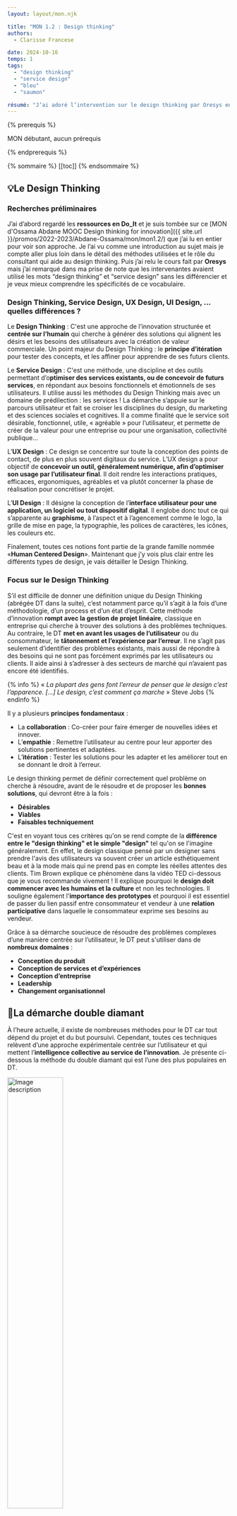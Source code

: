 ```yaml
---
layout: layout/mon.njk

title: "MON 1.2 : Design thinking"
authors:
  - Clarisse Francese

date: 2024-10-16
temps: 1
tags:
  - "design thinking"
  - "service design"
  - "bleu"
  - "saumon"

résumé: "J’ai adoré l’intervention sur le design thinking par Oresys en tronc commun de Do_It et je me suis dit que travailler dans ce secteur pourrait bien me plaire et correspondre à mes compétences. Donc je fais ce MON pour mieux me renseigner sur le design thinking, le métier de consultant et valider ou non si j’ai enfin trouvé une idée de métier qui me plait !"
---
```


{% prerequis %}

MON débutant, aucun prérequis

{% endprerequis %}

{% sommaire %}
[[toc]]
{% endsommaire %}

## 💡Le Design Thinking

### Recherches préliminaires

J’ai d’abord regardé les **ressources en Do_It** et je suis tombée sur ce [MON d'Ossama Abdane MOOC Design thinking for innovation]({{ site.url }}/promos/2022-2023/Abdane-Ossama/mon/mon1.2/) que j’ai lu en entier pour voir son approche. Je l’ai vu comme une introduction au sujet mais je compte aller plus loin dans le détail des méthodes utilisées et le rôle du consultant qui aide au design thinking.
Puis j’ai relu le cours fait par **Oresys** mais j’ai remarqué dans ma prise de note que les intervenantes avaient utilisé les mots “design thinking” et “service design” sans les différencier et je veux mieux comprendre les spécificités de ce vocabulaire.

### Design Thinking, Service Design, UX Design, UI Design, … quelles différences ?

Le **Design Thinking** :
C'est une approche de l’innovation structurée et **centrée sur l’humain** qui cherche à générer des solutions qui alignent les désirs et les besoins des utilisateurs avec la création de valeur commerciale. Un point majeur du Design Thinking : le **principe d’itération** pour tester des concepts, et les affiner pour apprendre de ses futurs clients.

Le **Service Design** :
C'est une méthode, une discipline et des outils permettant d’o**ptimiser des services existants, ou de concevoir de futurs services**, en répondant aux besoins fonctionnels et émotionnels de ses utilisateurs. Il utilise aussi les méthodes du Design Thinking mais avec un domaine de prédilection : les services ! La démarche s’appuie sur le parcours utilisateur et fait se croiser les disciplines du design, du marketing et des sciences sociales et cognitives. Il a comme finalité que le service soit désirable, fonctionnel, utile, « agréable »  pour l’utilisateur, et permette de créer de la valeur pour une entreprise ou pour une organisation, collectivité publique…

L’**UX Design** :
Ce design se concentre sur toute la conception des points de contact, de plus en plus souvent digitaux du service. L’UX design a pour objectif de **concevoir un outil, généralement numérique, afin d’optimiser son usage par l’utilisateur final**. Il doit rendre les interactions pratiques, efficaces, ergonomiques, agréables et va plutôt concerner la phase de réalisation pour concrétiser le projet.

L’**UI Design** :
Il désigne la conception de l’**interface utilisateur pour une application, un logiciel ou tout dispositif digital**. Il englobe donc tout ce qui s’apparente au **graphisme**, à l’aspect et à l’agencement comme le logo, la grille de mise en page, la typographie, les polices de caractères, les icônes, les couleurs etc.

Finalement, toutes ces notions font partie de la grande famille nommée «**Human Centered Design**». Maintenant que j’y vois plus clair entre les différents types de design, je vais détailler le Design Thinking.

### Focus sur le Design Thinking

S’il est difficile de donner une définition unique du Design Thinking (abrégée DT dans la suite), c’est notamment parce qu’il s’agit à la fois d’une méthodologie, d’un process et d’un état d’esprit. Cette méthode d’innovation **rompt avec la gestion de projet linéaire**, classique en entreprise qui cherche à trouver des solutions à des problèmes techniques. Au contraire, le DT **met en avant les usages de l’utilisateur** ou du consommateur, le **tâtonnement et l’expérience par l’erreur**. Il ne s’agit pas seulement d’identifier des problèmes existants, mais aussi de répondre à des besoins qui ne sont pas forcément exprimés par les utilisateurs ou clients. Il aide ainsi à s’adresser à des secteurs de marché qui n’avaient pas encore été identifiés.

{% info %}
« *La plupart des gens font l’erreur de penser que le design c’est l’apparence. […] Le design, c’est comment ça marche* »
Steve Jobs
{% endinfo %}

Il y a plusieurs **principes fondamentaux** :

- La **collaboration** : Co-créer pour faire émerger de nouvelles idées et innover.
- L’**empathie** : Remettre l’utilisateur au centre pour leur apporter des solutions pertinentes et adaptées.
- L’**itération** : Tester les solutions pour les adapter et les améliorer tout en se donnant le droit à l’erreur.

Le design thinking permet de définir correctement quel problème on cherche à résoudre, avant de le résoudre et de proposer les **bonnes solutions**, qui devront être à la fois :

- **Désirables**
- **Viables**
- **Faisables techniquement**

C'est en voyant tous ces critères qu'on se rend compte de la **différence entre le "design thinking" et le simple "design"** tel qu'on se l'imagine généralement. En effet, le design classique pensé par un designer sans prendre l'avis des utilisateurs va souvent créer un article esthétiquement beau et à la mode mais qui ne prend pas en compte les réelles attentes des clients. Tim Brown explique ce phénomène dans la vidéo TED ci-dessous que je vous recommande vivement ! Il explique pourquoi le **design doit commencer avec les humains et la culture** et non les technologies. Il souligne également l'**importance des prototypes** et pourquoi il est essentiel de passer du lien passif entre consommateur et vendeur à une **relation participative** dans laquelle le consommateur exprime ses besoins au vendeur.

Grâce à sa démarche soucieuce de résoudre des problèmes complexes d’une manière centrée sur l’utilisateur, le DT peut s'utiliser dans de **nombreux domaines** :

- **Conception du produit**
- **Conception de services et d’expériences**
- **Conception d’entreprise**
- **Leadership**
- **Changement organisationnel**

## 💎La démarche double diamant

À l’heure actuelle, il existe de nombreuses méthodes pour le DT car tout dépend du projet et du but poursuivi. Cependant, toutes ces techniques relèvent d’une approche expérimentale centrée sur l’utilisateur et qui mettent l’**intelligence collective au service de l’innovation**. Je présente ci-dessous la méthode du double diamant qui est l’une des plus populaires en DT.

<img src="double_diamant.png" width="50%" alt="Image description">

Le double diamant comportent plusieurs étapes qui alternent :

- des **phases de divergence** pour ouvrir le champ des possibles et générer un maximum d’idées sans se censurer.
- des **phases de convergence** pour se mettre d’accord en équipe sur le challenge à relever et les idées à retenir et le choix d’une solution.

### Phase 1 : l’immersion

C’est la phase qui permet d’observer et de chercher à **comprendre ses utilisateurs** pour identifier leurs usages, leurs besoins, leurs motivations, leurs attentes et aussi leurs freins. Cette phase demande de mobiliser sa **capacité d’empathie** pour se mettre dans la peau de l’utilisateur. Elle demande aussi de prendre du recul : on conçoit une solution pour les utilisateurs et non pour nous !

### Phase 2 : l’analyse et définition du besoin

Cette phase de convergence permet à l’équipe de conception de **se mettre d’accord sur la problématique**, le challenge qui va guider le process design. Parmi les problématiques détectées lors de la recherche utilisateur (phase d’immersion), il s’agit de converger vers un axe prioritaire et une problématique clé à résoudre.

### Phase 3 : l’idéation

Cette nouvelle phase de divergence ouvre le champ des possibles, le but est de **générer un maximum d’idées** pour répondre à la problématique en laissant libre cours à son **imagination**. Même les idées les plus folles sont permises, il n'y a pas de censure !

### Phase 4 : le prototypage

Cette phase convergente permet à l’équipe de se fixer sur la **solution finale** définie grâce aux idées de la phase précédente et de la prototyper. Le prototype n’a pas besoin d’être parfait, le tout c’est qu’il permette de bien comprendre la solution et de l’affiner pour la présenter aux utilisateurs.

### Phase 5 : le test de la solution

Le prototype sert de support pour réaliser ensuite les **tests auprès des utilisateurs** finaux de la solution. Ce sont eux les juges ultimes du projet et comme la solution est conçue pour eux il est essentiel de leur demander si elle correspond bien à leurs attentes et répond à leurs besoins. Selon les **retours** il est possible d’améliorer la solution ou de la changer totalement si nécessaire c’est la force d’un processus itératif.

On remarque que les étapes de la démarche double diamants coorespondant aux 5 grandes étapes du Design Thinking selon la D-School de l'université de Stanford : Empathize (empathy), Define (définir), Ideate (imaginer), Prototype (prototyper) et Test (tester).

## 🧰Les Outils du Design Thinking

De nombreux outils sont utilisés à chaque étape et ils exploitent souvent la **visualisation pour stimuler l’intelligence collective**. Il est donc important de maitriser cette notion que vous pouvez découvrir dans [mon MON sur l’intelligence collective]({{ site.url }}/promos/2024-2025/Clarisse-Francese/mon/temps-1.1/).
Bien que j'ai mis une liste d'outils ci-dessous, n’y a pas d’outil ultime. Un **bon outil doit convenir à la fois au facilitateur et au groupe**.
L'idéal est de privilégier l’expression visuelle aux écrans qui sont moins rapides et moins propices à la collaboration. Du matériel, tels que les post-its, les gommettes ou les feutres, reviennent ainsi très souvent. Le carton, les LEGO, la pâte à modeler ou les innovation games sont aussi sollicités pour trouver des solutions créatives par le jeu.

### Les outils d’immersion

**La recherche exploratoire**
Une recherche préliminaire sur le terrain pour que l’équipe comprenne le contexte entourant le problème.

**La recherche documentaire**
Rechercher des informations sur le thème du projet à partir de différentes sources : sites Web, livres, magazines, blogs, articles, etc.

**Les entretiens approfondis**
Obtenir des informations par le dialogue, principalement avec les utilisateurs et développeurs sur le produit, service ou processus.

**La carte d’empathie**
L’Empathy Map est un outil visuel qui analyse et décrit les aspects comportementaux du client idéal. Elle permet de détailler des scénarios, des réflexions, des actions, des problèmes et les besoins de votre public cible. Plus le public est connu, plus on est en mesure de comprendre ce dont il a besoin et comment l’aider à réaliser ses désirs.

**La carte des intervenants**
Identifier chaque partie de l’écosystème du projet et les interactions qui existent entre ces dernières. Cela permet d’avoir une vue globale et de mieux comprendre le fonctionnement ainsi que les relations entre les différents acteurs.

### Les outils d’analyse

**Les personas**
Ils définissent l’utilisateur type et idéal avec ses attentes et ses besoins. Ils jouent un rôle important dans la personnalisation des solutions car ils fournissent de nombreuses informations.

**Les parcours utilisateur**
Retracer les parcours des utilisateurs en prenant en compte leurs sentiments et leurs émotions. Analyser ensuite chaque étape de façon indépendante et identifier tous les points de douleurs associés ! Le but est de déterminer les axes de travail en partant de l’expérience utilisateur actuelle pour pouvoir ensuite l’améliorer.

**La carte conceptuelle**
Il s’agit d’un diagramme simplifié ou d’une organisation visuelle de données du terrain, à différents niveaux de profondeur. Cette carte représente comment plusieurs idées sont liées les unes aux autres. Cela permet d’extraire de nouvelles idées à partir de cette réflexion.
Elle est généralement représentée avec des nœuds (boîtes ou cercles), qui sont hiérarchiquement structurés et reliés par des arcs (lignes ou flèches).

**Les cartes Insight**
Des réflexions basées sur des données réelles d’enquêtes documentaires et approfondies qui sont transformées en cartes pour faciliter la visualisation des informations.

**Les critères directeurs**
Cela désigne les lignes directrices qui doivent être suivies continuellement lors du développement du projet. Elles définissent l’orientation et les limites des tâches.

**Les 5 pourquoi**
Permet d’avoir une discussion ciblée pour ne pas se laisser distraire par d’autres sujets. Pour ce processus, on doit énoncer un premier problème, se demander pourquoi ce problème existe et l’examiner. Et cela pour chaque problème rencontré.

**Le Blueprint**
Le Service Blueprint est un diagramme qui montre les relations entre différentes solutions (comme les produits et services) et ses composants (personnes, processus) qui sont directement liés. Il est utile lorsqu’il s’agit d’expériences très complexes sur des services qui se déroulent sur plusieurs points de contact ou nécessitent une coordination entre différents départements.

**Les cartes du parcours client**
C’est une représentation visuelle de chaque expérience que les clients ont avec l’ensemble de la marque (services, produits).

### Les outils d’idéation

**Le brainstorming direct**
Cela consiste à générer naturellement toutes les idées possibles. Elles peuvent être rédigées sur des post-its ou réparties sur un tableau blanc afin que tout le monde puisse les voir et sélectionner ensemble les meilleures idées.

**Le brainstorming inversé**
À la place de chercher des solutions, l’équipe doit au contraire penser à comment causer ce problème. Une fois que les manières de créer le problème sont listées, les solutions pour le résoudre semblent alors plus faciles à trouver.

**La carte mentale ou mind map**
Au lieu de collecter les idées en vrac, il est possible de créer une carte mentale pour visualiser les relations entre les idées et les pousser plus loin. C’est un 2 en 1, elle permet de collecter un maximum d’idées mais aussi de les catégoriser directement.

### Les outils de prototypage

**Le POC (Proof of Concept)**
Un POC est une méthode qui permet d’évaluer la faisabilité d’un projet. C’est de cette manière que l’on peut déterminer si une idée peut être viable dans la réalité. Un POC nécessite du temps et des ressources mais il est considéré comme un facteur décisif avant le développement et le lancement d’une interface.

**Le Storyboard**
On utilise le terme storyboard pour représenter des histoires de manière visuelle à travers des cadres statiques. Ils sont créés à partir de dessins, de collages, de photographies ou de tout autre type de représentation graphique.

**Le MVP (Minimum Viable Product)**
Un MVP est la version la plus simple d’un produit, d’un service ou d’une fonctionnalité pour obtenir la validation du marché de votre proposition de valeur.

**Les wireframes**
Les wireframes sont des maquettes fonctionnelles, utilisées dans la conception d’interfaces afin d’avoir une ébauche de la structure d’un site ou d’une application. Elles illustrent synthétiquement les relations entre les pages et la structure des fonctionnalités.
Ils peuvent être esquissés manuellement ou numériquement tant qu’ils remplissent l’objectif de structurer et de valider graphiquement les idées.

**Le 6 to 1**
C’est une méthode de design et d’architecture de l’information sous forme d’atelier créatif de co-conception. Chaque participant à l’atelier dispose de 6 rectangles avec des espaces dédiés pour les commentaires. Chacun doit dessiner 6 propositions dans un temps déterminé.

### Les outils de test

**Le test A/B**
C’est une méthode d'optimisation permettant de comparer en même temps deux variantes d’un design pour déterminer le meilleur. Pour l’effectuer, il faut avoir un grand panel d’utilisateurs pour pouvoir améliorer la variante préférée par la majorité.

**Le test des 5 secondes**
Il consiste à capter les premières impressions des utilisateurs ciblés quand ils découvrent la nouvelle interface pour la première fois.

**Le test d’usabilité**
C’est un exercice d’observation dans lequel on demande à des utilisateurs d’accomplir certaines tâches et on les observe. Ce test permet de voir quels aspects de la conception ont posé des problèmes à l’utilisateur.

{% info %}
Selon Mickael Lavallée qui nous a fait le cours sur l'UX Design, **5 utilisateurs suffisent pour avoir 80% des retours**. Ainsi, il est inutile de multipler les tests avec des dizaines d'utilisateurs.
{% endinfo %}

## 🙋Le facilitateur en design thinking

### Les qualités nécessaires

- **Excellent relationnel** : Sociable, à l’aise pour échanger et communiquer efficacement avec son équipe et les utilisateurs.
- **Empathie élevée** : Comprend les perspectives des autres et leurs besoins, avec une forte capacité d’écoute et de questionnement.
- **Encouragement à l’erreur** : Considère l'erreur comme une étape du processus, aide les autres à rebondir.
- **Grande curiosité** : Explore de nouveaux domaines, apprend et comprend profondément les écosystèmes.
- **Agilité** : S’adapte facilement à des environnements et horaires variés, prêt à sortir de sa zone de confort.
- **Créativité** : Utilise des approches innovantes pour résoudre des problèmes.
- **Neutralité** : Garde une posture “objective” lors des brainstormings et interviews, sans imposer ses opinions.
- **Leadership et médiation** : Capacité à fédérer et gérer les tensions dans des équipes hétérogènes.
- **Proactivité** : Passe du théorique au pratique au bon moment, guide le processus de manière fluide.
- **Synthèse et production de contenu** : Trie les informations, analyse, et formule des recommandations claires et compréhensibles.

Ainsi, bien qu'il y ait un effet de mode autour de ce secteur, être facilitateur en design thinking est un métier exigeant, qui demande des **compétences analytiques et humaines**.

### Son rôle

Etre facilitateur en design thinking est très compliqué car la **frontière avec le coach, l’animateur, le professeur ou le formateur** est très poreuse. Il est chargé de **veiller à la bonne énergie entre les participants**, à ce qu’ils restent motivés et à ce que chacun puisse apporter sa contribution.... Le tout sans **jamais porter de jugement**. Il est là pour tirer le meilleur parti d’un groupe, aider les participants à accoucher de leurs idées et **veiller au respect du programme**. Souvent, le premier atelier de Design Thinking est perçu comme une activité récréative. Le facilitateur doit alors **adopter différentes postures** “hautes” (autorité)  et “basses” (humilité), comme en improvisation théâtrale, pour rythmer la session. Ainsi, un facilitateur en Design Thinking donne les outils et les moyens pour mener le projet à bien mais **n’est en aucun cas décisionnaire**.

### Son salaire

Le salaire moyen pour les emplois liés au Design Thinking en France, est de **45 k€ par an**.
Le salaire moyen varie entre 40 k€ pour les postes de niveau débutant à 50 k€ pour les travailleurs les plus expérimentés

## 👀Regard critique sur le design thinking

✅ Ses atouts :

- **Un souffle créatif** : En incitant à sortir des sentiers battus, cette méthode permet de relever des défis avec une rapidité et une efficacité souvent hors de portée des approches classiques.
- **Des connexions humaines** : En réunissant les talents autour d’une co-création, elle favorise la cohésion et renforce les liens au sein des équipes.
- **Centré sur l’utilisateur** : Les besoins des utilisateurs sont au cœur de cette démarche, garantissant des résultats plus pertinents, alignés sur leurs attentes réelles.
- **Valorisation du collectif** : En impliquant activement les collaborateurs dans la conception, elle leur donne du pouvoir et du sens, tout en nourrissant un esprit d’équipe.
- **Flexibilité et ajustements** : L’approche tolère l’erreur, encourageant les itérations rapides et l’ajustement précoce des idées avant leur mise sur le marché, ce qui se traduit par un gain de temps et de ressources considérable.

🚩 Ses défauts :

- **Besoin de temps et d'argent** : Les méthodes nécessitent du temps et d'impliquer de nombreuses personnes donc elles sont onéreuses.
- **Des risques d’échec** : Le caractère expérimental de cette démarche peut entraîner des échecs inattendus lorsque certaines idées ne fonctionnent pas comme prévu.
- **Des compétences spécifiques requises** : Pour être pleinement efficace, le design thinking nécessite une maîtrise particulière des outils d’empathie, de problématisation et de prototypage.
- **Un choc culturel potentiel** : Pour les entreprises traditionnelles, l’adoption de cette méthode peut être déstabilisante, nécessitant un réel changement de culture et de mode de fonctionnement.

## 💬Echanges sur le métier de consultant

J'ai eu l'occasion de discuter avec **Duc et Céline**, tous 2 anciens élèves de Centrale qui ont réalisé leur stage de fin d'étude **dans des boîtes de conseils**. Céline est chez **Oresys** et Duc est chez **Onepoint**. Voilà un résumé de ce que j'ai appris ou compris lors de mes échanges avec eux :

- Les 2 **me recommandent leurs boîtes** car il y a une bonne ambiance. La hiérarchie est plutôt horizontale et il y a une vraie bienveillance entres les collègues et le rythme de travail est ok.
- Ils ont eu des retours assez variés sur le rythme dans les autres boîtes de conseil mais apparement il y a **plus de risque d'avoir une grosse charge de travail stressante dans les big four**.

{% info %}
Les termes « **Big Four** » ou « Fat Four » font référence à l'oligopole des quatre plus grands cabinets d'audit financier et de conseil au niveau mondial : **Deloitte**, **EY** (Ernst & Young), **KPMG**, et **PwC** (PricewaterhouseCoopers).
{% endinfo %}

- Ils m'ont **confirmé les salaires** que j'avais vu sur internet : les 2 ont un salaire de 41k à 42k brut/an. Apparement, le salaire **augmente de 7% minimum par an** et il est **courant de changer de boîte de conseil** au moins une fois dans sa carrière car on peut espérer une grosse augmentation (+20% sur son salaire).
- Ils m'ont confirmé que ce n'est pas un métier solitaire, ils sont **toujours en équipe** (de 3 à 12 chez OnePoint par exemple) pour aller voir les clients.
- Duc m'a également confirmé qu'il n'y a **pas de journée type** car il faut s'adapter à chaque mission, chaque client. Globalement, les activités majeures sont d'être chez le client et de préparer des présentations en faisant des diapos.
- Les 2 me conseillent de surtout rechercher un TFE au moment du **Focéen** : c'est un **secteur qui recrute énormément** donc je n'ai pas trop de souci à me faire et si je suis convaincante lors du forum, j'aurai facilement plusieurs propositions. D'ailleurs, **les 2 ont eu une proposition de CDI** après leur TFE. C'était très **rassurant** d'entendre ça !

## 👍Conclusion de ce MON

J’ai **aimé mieux comprendre ce qu'est le design thinking**. Grâce à ce MON, je peux affirmer que ce métier pourrait bien me plaire donc je compte **commencer ma carrière professionnelle en tant que consultante en design thinking dans une boîte de conseil**.
J'y vois aussi plus clair sur ce qu'il me reste à faire :

- me renseigner précisément sur les **différentes entreprises** dans le conseil
- **interroger d'autres consultants** ou personnes travaillant avec le design thinking (j'ai déjà récupéré des contacts)
- me préparer un **CV béton** pour le Focéen

## ⌛Horodatage

| Date | Heures passées | Indications |
| -------- | -------- |-------- |
| Mercredi 25/09 | 2h | définition design thinking et autres forme de design, lecture d’articles |
| Jeudi 26/09 | 4h  | focus sur la méthode diamant, les outils de DT, les qualité d’un consultant en DT |
| Vendredi 27/09 | 2h | focus sur le DT et le rôle du facilitateur/consultant en DT |
| Lundi 30/09 | 0h30 | échange avec Duc sur le métier de consultant |
| Mardi 01/10 | 0h30 | échange avec Céline sur le métier de consultant |
| Mercredi 16/09 | 1h | mise au propre des échanges sur le métier de consultant et mise au propre sur GitHub |

## 📖 Sources
{% lien %}

- [MON d'Ossama Abdane MOOC Design thinking for innovation]({{ site.url }}/promos/2022-2023/Abdane-Ossama/mon/mon1.2/)
- [p.neveu@differentfactory.com. « ✔︎ Design de Service c’est quoi ? Difference Design Thinking ? D.FactorY ». DIFFERENT FACTORY](https://www.differentfactory.com/design-de-service-quest-ce-que-cest/). Consulté le 25 octobre 2024.
- [Vidéo youtube : TED, Tim Brown urge les designers à penser grand](https://youtu.be/UAinLaT42xY?si=gwnmSVj2pGpM9sd6). Consulté le 25 octobre 2024.
- [« Qu’est-ce que le Design thinking ? Design Thinking Définition ». USABILIS, 24 avril 2018](https://www.usabilis.com/quest-ce-que-le-design-thinking/). Consulté le 25 octobre 2024.
- [Vidéo youtube : Présentation Double Diamant Design Thinking](https://www.youtube.com/watch?si=AmYC0MRxxokmRmaQ&v=oobuFri_Cps&feature=youtu.be). Consulté le 26 octobre 2024.
- [Mon MON sur l’intelligence collective]({{ site.url }}/promos/2024-2025/Clarisse-Francese/mon/temps-1.1/)
- [Team, M. J. V. « 30 outils de Design Thinking qui favorisent l’innovation ». MJV Technology & Innovation, 25 janvier 2022,](https://www.mjvinnovation.com/fr/blog/30-outils-de-design-thinking-qui-favorisent-linnovation/). Consulté le 26 octobre 2024.
- [Lou. « Les outils indispensables de design thinking ». Kwantic, 9 mars 2023](https://kwantic.fr/les-outils-indispensables-de-design-thinking/). Consulté le 26 octobre 2024.
- [« Les 46 meilleurs outils du Design Thinking ». Emy Digital, 24 août 2021](https://www.emydigital.fr/46-meilleurs-outils-design-thinking/).  Consulté le 26 octobre 2024.
- [Klap, L’équipe. « Coach en Design Thinking : 10 qualités à développer ». Klap - Agence et Formation à l’Intelligence Collective, 13 février 2019,](https://www.klap.io/coach-en-design-thinking-10-qualites-a-developper/).  Consulté le 27 octobre 2024.
- [Usabilis. « Le “Design Thinker” : maître de l’innovation - Design Thinking ». USABILIS, 16 juin 2020](https://www.usabilis.com/design-thinker/). Consulté le 27 octobre 2024.
- [« Tout savoir sur le design thinking : définition et avantages ! » Executive Education HEC Lausanne](https://execed.unil.ch/blog/tout-savoir-sur-le-design-thinking). Consulté le 27 octobre 2024.

{% endlien %}